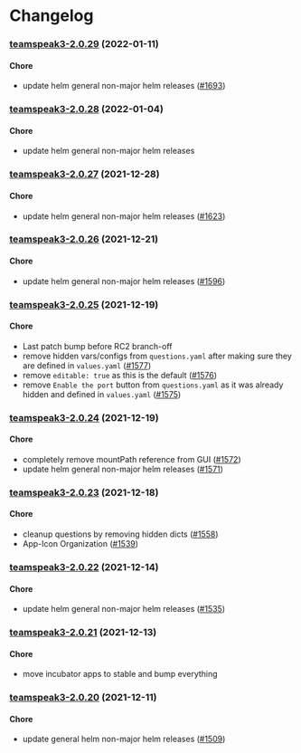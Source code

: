 # Changelog<br>


<a name="teamspeak3-2.0.29"></a>
### [teamspeak3-2.0.29](https://github.com/truecharts/apps/compare/teamspeak3-2.0.28...teamspeak3-2.0.29) (2022-01-11)

#### Chore

* update helm general non-major helm releases ([#1693](https://github.com/truecharts/apps/issues/1693))



<a name="teamspeak3-2.0.28"></a>
### [teamspeak3-2.0.28](https://github.com/truecharts/apps/compare/teamspeak3-2.0.27...teamspeak3-2.0.28) (2022-01-04)

#### Chore

* update helm general non-major helm releases



<a name="teamspeak3-2.0.27"></a>
### [teamspeak3-2.0.27](https://github.com/truecharts/apps/compare/teamspeak3-2.0.26...teamspeak3-2.0.27) (2021-12-28)

#### Chore

* update helm general non-major helm releases ([#1623](https://github.com/truecharts/apps/issues/1623))



<a name="teamspeak3-2.0.26"></a>
### [teamspeak3-2.0.26](https://github.com/truecharts/apps/compare/teamspeak3-2.0.25...teamspeak3-2.0.26) (2021-12-21)

#### Chore

* update helm general non-major helm releases ([#1596](https://github.com/truecharts/apps/issues/1596))



<a name="teamspeak3-2.0.25"></a>
### [teamspeak3-2.0.25](https://github.com/truecharts/apps/compare/teamspeak3-2.0.24...teamspeak3-2.0.25) (2021-12-19)

#### Chore

* Last patch bump before RC2 branch-off
* remove hidden vars/configs from `questions.yaml` after making sure they are defined in `values.yaml` ([#1577](https://github.com/truecharts/apps/issues/1577))
* remove `editable: true` as this is the default ([#1576](https://github.com/truecharts/apps/issues/1576))
* remove `Enable the port` button from `questions.yaml` as it was already hidden and defined in `values.yaml` ([#1575](https://github.com/truecharts/apps/issues/1575))



<a name="teamspeak3-2.0.24"></a>
### [teamspeak3-2.0.24](https://github.com/truecharts/apps/compare/teamspeak3-2.0.23...teamspeak3-2.0.24) (2021-12-19)

#### Chore

* completely remove mountPath reference from GUI ([#1572](https://github.com/truecharts/apps/issues/1572))
* update helm general non-major helm releases ([#1571](https://github.com/truecharts/apps/issues/1571))



<a name="teamspeak3-2.0.23"></a>
### [teamspeak3-2.0.23](https://github.com/truecharts/apps/compare/teamspeak3-2.0.22...teamspeak3-2.0.23) (2021-12-18)

#### Chore

* cleanup questions by removing hidden dicts ([#1558](https://github.com/truecharts/apps/issues/1558))
* App-Icon Organization ([#1539](https://github.com/truecharts/apps/issues/1539))



<a name="teamspeak3-2.0.22"></a>
### [teamspeak3-2.0.22](https://github.com/truecharts/apps/compare/teamspeak3-2.0.21...teamspeak3-2.0.22) (2021-12-14)

#### Chore

* update helm general non-major helm releases ([#1535](https://github.com/truecharts/apps/issues/1535))



<a name="teamspeak3-2.0.21"></a>
### [teamspeak3-2.0.21](https://github.com/truecharts/apps/compare/teamspeak3-2.0.20...teamspeak3-2.0.21) (2021-12-13)

#### Chore

* move incubator apps to stable and bump everything



<a name="teamspeak3-2.0.20"></a>
### [teamspeak3-2.0.20](https://github.com/truecharts/apps/compare/teamspeak3-2.0.19...teamspeak3-2.0.20) (2021-12-11)

#### Chore

* update general helm non-major helm releases ([#1509](https://github.com/truecharts/apps/issues/1509))



<a name="teamspeak3-2.0.19"></a>

